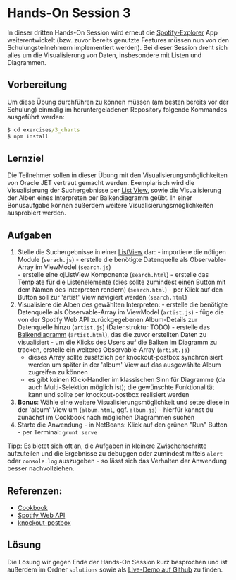 # Hands-On Session 3

In dieser dritten Hands-On Session wird erneut die [Spotify-Explorer](https://github.com/enpit/jet-spotify-explorer/) App weiterentwickelt (bzw. zuvor bereits genutzte Features müssen nun von den Schulungsteilnehmern implementiert werden).
Bei dieser Session dreht sich alles um die Visualisierung von Daten, insbesondere mit Listen und Diagrammen.

## Vorbereitung

Um diese Übung durchführen zu können müssen (am besten bereits vor der Schulung) einmalig im heruntergeladenen Repository folgende Kommandos ausgeführt werden:

``` cmd
$ cd exercises/3_charts
$ npm install
```

## Lernziel

Die Teilnehmer sollen in dieser Übung mit den Visualisierungsmöglichkeiten von Oracle JET vertraut gemacht werden.
Exemplarisch wird die Visualisierung der Suchergebnisse per [List View](http://www.oracle.com/webfolder/technetwork/jet/jetCookbook.html?component=listView&demo=staticListView), sowie die Visualisierung der Alben eines Interpreten per Balkendiagramm geübt.
In einer Bonusaufgabe können außerdem weitere Visualisierungsmöglichkeiten ausprobiert werden.

## Aufgaben

  1. Stelle die Suchergebnisse in einer [ListView](http://www.oracle.com/webfolder/technetwork/jet/jetCookbook.html?component=listView&demo=observableArrayListView) dar:
    - importiere die nötigen Module (`serach.js`)
    - erstelle die benötigte Datenquelle als Observable-Array im ViewModel (`search.js`)    
    - erstelle eine ojListView Komponente (`search.html`)
    - erstelle das Template für die Listenelemente (dies sollte zumindest einen Button mit dem Namen des Interpreten rendern) (`search.html`)
    - per Klick auf den Button soll zur 'artist' View navigiert werden (`search.html`)
  2. Visualisiere die Alben des gewählten Interpreten:
    - erstelle die benötigte Datenquelle als Observable-Array im ViewModel (`artist.js`)
    - füge die von der Spotify Web API zurückgegebenen Album-Details zur Datenquelle hinzu (`artist.js`) (Datenstruktur TODO)
    - erstelle das [Balkendiagramm](http://www.oracle.com/webfolder/technetwork/jet/jetCookbook.html?component=barChart&demo=default) (`artist.html`), das die zuvor erstellten Daten zu visualisiert
    - um die Klicks des Users auf die Balken im Diagramm zu tracken, erstelle ein weiteres Observable-Array (`artist.js`)
      - dieses Array sollte zusätzlich per knockout-postbox synchronisiert werden um später in der 'album' View auf das ausgewählte Album zugreifen zu können
      - es gibt keinen Klick-Handler im klassischen Sinn für Diagramme (da auch Multi-Selektion möglich ist); die gewünschte Funktionalität kann und sollte per knockout-postbox realisiert werden        
  3. **Bonus**: Wähle eine weitere Visualisierungsmöglichkeit und setze diese in der 'album' View um (`album.html`, ggf. `album.js`)
    - hierfür kannst du zunächst im Cookbook nach möglichen Diagrammen suchen
  4. Starte die Anwendung
    - in NetBeans: Klick auf den grünen "Run" Button
    - per Terminal: `grunt serve`

Tipp: Es bietet sich oft an, die Aufgaben in kleinere Zwischenschritte aufzuteilen und die Ergebnisse zu debuggen oder zumindest mittels `alert` oder `console.log` auszugeben - so lässt sich das Verhalten der Anwendung besser nachvollziehen.

## Referenzen:

- [Cookbook](http://www.oracle.com/webfolder/technetwork/jet/jetCookbook.html)
- [Spotify Web API](https://developer.spotify.com/web-api/console/)
- [knockout-postbox](https://github.com/rniemeyer/knockout-postbox)

## Lösung

Die Lösung wir gegen Ende der Hands-On Session kurz besprochen und ist außerdem im Ordner `solutions` sowie als [Live-Demo auf Github](https://enpit.github.io/jet-spotify-explorer/web/) zu finden.
